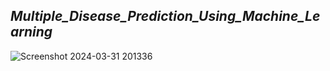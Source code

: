 ## ***Multiple_Disease_Prediction_Using_Machine_Learning***
![Screenshot 2024-03-31 201336](https://github.com/Anilesh05/Multiple_Disease_Prediction_Using_Machine_Learning-/assets/163567961/d9b6629d-a4ab-4f39-9847-396b03c7fbe9)
